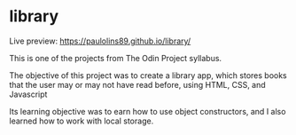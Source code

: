 # library

Live preview:
https://paulolins89.github.io/library/

This is one of the projects from The Odin Project syllabus.

The objective of this project was to create a library app, which stores books that the user may or may not have read before, using HTML, CSS, and Javascript

Its learning objective was to earn how to use object constructors, and I also learned how to work with local storage.
